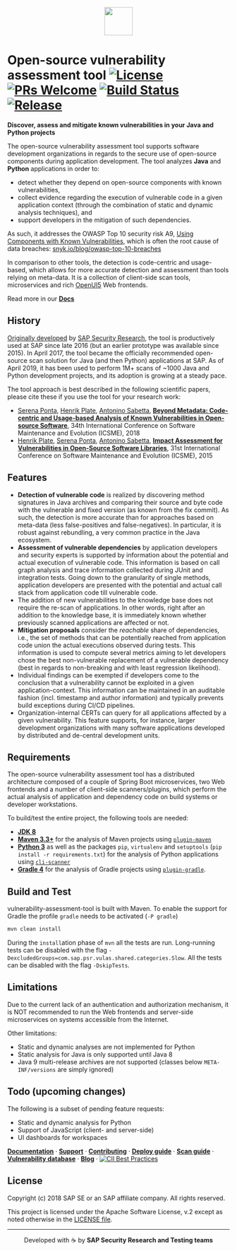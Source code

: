 <p align="center">
    <a href="https://sap.github.io/vulnerability-assessment-tool/">
        <img height="64" src="docs/public/content/images/vulas.png">
    </a>
</p>

# Open-source vulnerability assessment tool [![License](https://img.shields.io/badge/license-Apache%202.0-blue.svg)](LICENSE.txt) [![PRs Welcome](https://img.shields.io/badge/PRs-welcome-brightgreen.svg)](CONTRIBUTING.md) [![Build Status](https://travis-ci.org/SAP/vulnerability-assessment-tool.svg?branch=master)](https://travis-ci.org/SAP/vulnerability-assessment-tool) [![Release](https://img.shields.io/github/release/SAP/vulnerability-assessment-tool.svg)](https://github.com/SAP/vulnerability-assessment-tool/releases)

**Discover, assess and mitigate known vulnerabilities in your Java and Python projects**

The open-source vulnerability assessment tool supports software development organizations in regards to the secure use of open-source components during application development. The tool analyzes **Java** and **Python** applications in order to:

- detect whether they depend on open-source components with known vulnerabilities,
- collect evidence regarding the execution of vulnerable code in a given application context (through the combination of static and dynamic analysis techniques), and
- support developers in the mitigation of such dependencies.

As such, it addresses the OWASP Top 10 security risk A9, [Using Components with Known Vulnerabilities](https://www.owasp.org/index.php/Top_10-2017_A9-Using_Components_with_Known_Vulnerabilities), which is often the root cause of data breaches: [snyk.io/blog/owasp-top-10-breaches](https://snyk.io/blog/owasp-top-10-breaches/)

In comparison to other tools, the detection is code-centric and usage-based, which allows for more accurate detection and assessment than tools relying on meta-data.  It is a collection of client-side scan tools, microservices and rich [OpenUI5](https://openui5.hana.ondemand.com/) Web frontends.

Read more in our [**Docs**](https://sap.github.io/vulnerability-assessment-tool/)

## History

[Originally developed](https://scholar.google.com/citations?user=FOEVZyYAAAAJ&hl=en) by [SAP Security Research](https://www.sap.com/documents/2017/12/cc047065-e67c-0010-82c7-eda71af511fa.html), the tool is productively used at SAP since late 2016 (but an earlier prototype was available since 2015). In April 2017, the tool became the officially recommended open-source scan solution for Java (and then Python) applications at SAP. As of April 2019, it has been used to perform 1M+ scans of ~1000 Java and Python development projects, and its adoption is growing at a steady pace.

The tool approach is best described in the following scientific papers, please cite these if you use the tool for your research work:

- [Serena Ponta](https://scholar.google.com/citations?hl=en&user=DFVwF6sAAAAJ), [Henrik Plate](https://scholar.google.com/citations?user=Kaleo5YAAAAJ&hl=en), [Antonino Sabetta](https://scholar.google.com/citations?hl=en&user=BhcceV8AAAAJ), [**Beyond Metadata: Code-centric and Usage-based Analysis of Known Vulnerabilities in Open-source Software**](https://arxiv.org/abs/1806.05893), 34th International Conference on Software Maintenance and Evolution (ICSME), 2018
- [Henrik Plate](https://scholar.google.com/citations?user=Kaleo5YAAAAJ&hl=en), [Serena Ponta](https://scholar.google.com/citations?hl=en&user=DFVwF6sAAAAJ), [Antonino Sabetta](https://scholar.google.com/citations?hl=en&user=BhcceV8AAAAJ), [**Impact Assessment for Vulnerabilities in Open-Source Software Libraries**](https://arxiv.org/pdf/1504.04971.pdf), 31st International Conference on Software Maintenance and Evolution (ICSME), 2015

## Features

- **Detection of vulnerable code** is realized by discovering method signatures in Java archives and comparing their source and byte code with the vulnerable and fixed version (as known from the fix commit). As such, the detection is more accurate than for approaches based on meta-data (less false-positives and false-negatives). In particular, it is robust against rebundling, a very common practice in the Java ecosystem.
- **Assessment of vulnerable dependencies** by application developers and security experts is supported by information about the potential and actual execution of vulnerable code. This information is based on call graph analysis and trace information collected during JUnit and integration tests. Going down to the granularity of single methods, application developers are presented with the potential and actual call stack from application code till vulnerable code.
- The addition of new vulnerabilities to the knowledge base does not require the re-scan of applications. In other words, right after  an addition to the knowledge base, it is immediately known whether previously scanned applications are affected or not.
- **Mitigation proposals** consider the _reachable_ share of dependencies, i.e., the set of methods that can be potentially reached from application code union the actual executions observed during tests. This information is used to compute several metrics aiming to let developers chose the best non-vulnerable replacement of a vulnerable dependency (best in regards to non-breaking and with least regression likelihood).
- Individual findings can be exempted if developers come to the conclusion that a vulnerability cannot be exploited in a given application-context. This information can be maintained in an auditable fashion (incl. timestamp and author information) and typically prevents build exceptions during CI/CD pipelines.
- Organization-internal CERTs can query for all applications affected by a given vulnerability. This feature supports, for instance, larger development organizations with many software applications developed by distributed and de-central development units.

## Requirements

The open-source vulnerability assessment tool has a distributed architecture composed of a couple of Spring Boot microservices, two Web frontends and a number of client-side scanners/plugins, which perform the actual analysis of application and dependency code on build systems or developer workstations.

To build/test the entire project, the following tools are needed:

- **[JDK 8](https://www.oracle.com/technetwork/java/javase/downloads/index.html)**
- **[Maven 3.3+](https://maven.apache.org/download.cgi)** for the analysis of Maven projects using [`plugin-maven`](https://github.com/SAP/vulnerability-assessment-tool/tree/master/plugin-maven)
- **[Python 3](https://www.python.org/downloads/)** as well as the packages `pip`, `virtualenv` and `setuptools` (`pip install -r requirements.txt`) for the analysis of Python applications using [`cli-scanner`](https://github.com/SAP/vulnerability-assessment-tool/tree/master/cli-scanner)
- **[Gradle 4](https://gradle.org/install/)** for the analysis of Gradle projects using [`plugin-gradle`](https://github.com/SAP/vulnerability-assessment-tool/tree/master/plugin-gradle).

## Build and Test

vulnerability-assessment-tool is built with Maven. To enable the support for Gradle the profile `gradle` needs to be activated (`-P gradle`)

```sh
mvn clean install
```

During the `install`ation phase of `mvn` all the tests are run. Long-running tests can be disabled with the flag `-DexcludedGroups=com.sap.psr.vulas.shared.categories.Slow`. All the tests can be disabled with the flag `-DskipTests`.

## Limitations

Due to the current lack of an authentication and authorization mechanism, it is NOT recommended to run the Web frontends and server-side microservices on systems accessible from the Internet.

Other limitations:

- Static and dynamic analyses are not implemented for Python
- Static analysis for Java is only supported until Java 8
- Java 9 multi-release archives are not supported (classes below `META-INF/versions` are simply ignored)

## Todo (upcoming changes)

The following is a subset of pending feature requests:

- Static and dynamic analysis for Python
- Support of JavaScript (client- and server-side)
- UI dashboards for workspaces

[**Documentation**](https://sap.github.io/vulnerability-assessment-tool/user/) · [**Support**](https://sap.github.io/vulnerability-assessment-tool/user/support/) · [**Contributing**](https://sap.github.io/vulnerability-assessment-tool/contributor/) · [**Deploy guide**](https://sap.github.io/vulnerability-assessment-tool/admin/tutorials/docker/) · [**Scan guide**](https://sap.github.io/vulnerability-assessment-tool/user/tutorials/) · [**Vulnerability database**](https://sap.github.io/vulnerability-assessment-tool/vuln_db/) · [**Blog**](https://blogs.sap.com/tag/vulas/) · [![CII Best Practices](https://bestpractices.coreinfrastructure.org/projects/2605/badge)](https://bestpractices.coreinfrastructure.org/projects/2605)

## License

Copyright (c) 2018 SAP SE or an SAP affiliate company. All rights reserved.

This project is licensed under the Apache Software License, v.2 except as noted otherwise in the [LICENSE file](LICENSE.txt).

---

<p align="center">
    Developed with ☕️ by <strong>SAP Security Research and Testing teams</strong>
</p>
